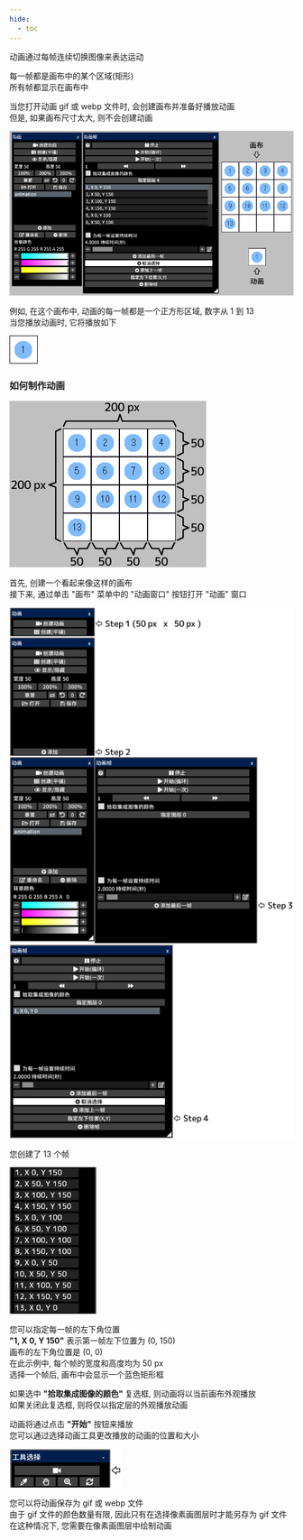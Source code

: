 ```yaml
---
hide:
  - toc
---
```


<!-- https://steamcommunity.com/sharedfiles/filedetails/?id=2963161824 -->

动画通过每帧连续切换图像来表达运动

每一帧都是画布中的某个区域(矩形) <br />
所有帧都显示在画布中

当您打开动画 gif 或 webp 文件时, 会创建画布并准备好播放动画 <br />
但是, 如果画布尺寸太大, 则不会创建动画

![animation](./image/animation.png)

例如, 在这个画布中, 动画的每一帧都是一个正方形区域, 数字从 1 到 13 <br />
当您播放动画时, 它将播放如下

![13_frame](./image/13_frame.gif)

### 如何制作动画

![canvas](./image/animation_canvas.png)

首先, 创建一个看起来像这样的画布 <br />
接下来, 通过单击 "画布" 菜单中的 "动画窗口" 按钮打开 "动画" 窗口

![step](./image/animation_step.png)

您创建了 13 个帧

![frame](./image/animation_frame.png)

您可以指定每一帧的左下角位置 <br />
__"1, X 0, Y 150"__ 表示第一帧左下位置为 (0, 150) <br />
画布的左下角位置是 (0, 0) <br />
在此示例中, 每个帧的宽度和高度均为 50 px <br />
选择一个帧后, 画布中会显示一个蓝色矩形框

如果选中 __"拾取集成图像的颜色"__ 复选框, 则动画将以当前画布外观播放 <br />
如果关闭此复选框, 则将仅以指定层的外观播放动画

动画将通过点击 __"开始"__ 按钮来播放 <br />
您可以通过选择动画工具更改播放的动画的位置和大小

![tool](./image/animation_tool.png)

您可以将动画保存为 gif 或 webp 文件 <br />
由于 gif 文件的颜色数量有限, 因此只有在选择像素画图层时才能另存为 gif 文件 <br />
在这种情况下, 您需要在像素画图层中绘制动画
